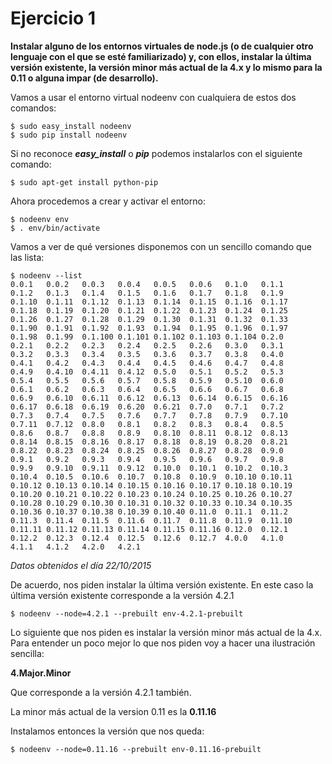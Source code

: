 # Ejercicio 1
**Instalar alguno de los entornos virtuales de node.js (o de cualquier otro lenguaje con el que se esté familiarizado) y, con ellos, instalar la última versión existente, la versión minor más actual de la 4.x y lo mismo para la 0.11 o alguna impar (de desarrollo).**

Vamos a usar el entorno virtual nodeenv con cualquiera de estos dos comandos:

```
$ sudo easy_install nodeenv
$ sudo pip install nodeenv
```
Si no reconoce __*easy_install*__ o **_pip_** podemos instalarlos con el siguiente comando:

```
$ sudo apt-get install python-pip
```
Ahora procedemos a crear y activar el entorno:

```
$ nodeenv env
$ . env/bin/activate
```
Vamos a ver de qué versiones disponemos con un sencillo comando que las lista:
```
$ nodeenv --list
0.0.1	0.0.2	0.0.3	0.0.4	0.0.5	0.0.6	0.1.0	0.1.1
0.1.2	0.1.3	0.1.4	0.1.5	0.1.6	0.1.7	0.1.8	0.1.9
0.1.10	0.1.11	0.1.12	0.1.13	0.1.14	0.1.15	0.1.16	0.1.17
0.1.18	0.1.19	0.1.20	0.1.21	0.1.22	0.1.23	0.1.24	0.1.25
0.1.26	0.1.27	0.1.28	0.1.29	0.1.30	0.1.31	0.1.32	0.1.33
0.1.90	0.1.91	0.1.92	0.1.93	0.1.94	0.1.95	0.1.96	0.1.97
0.1.98	0.1.99	0.1.100	0.1.101	0.1.102	0.1.103	0.1.104	0.2.0
0.2.1	0.2.2	0.2.3	0.2.4	0.2.5	0.2.6	0.3.0	0.3.1
0.3.2	0.3.3	0.3.4	0.3.5	0.3.6	0.3.7	0.3.8	0.4.0
0.4.1	0.4.2	0.4.3	0.4.4	0.4.5	0.4.6	0.4.7	0.4.8
0.4.9	0.4.10	0.4.11	0.4.12	0.5.0	0.5.1	0.5.2	0.5.3
0.5.4	0.5.5	0.5.6	0.5.7	0.5.8	0.5.9	0.5.10	0.6.0
0.6.1	0.6.2	0.6.3	0.6.4	0.6.5	0.6.6	0.6.7	0.6.8
0.6.9	0.6.10	0.6.11	0.6.12	0.6.13	0.6.14	0.6.15	0.6.16
0.6.17	0.6.18	0.6.19	0.6.20	0.6.21	0.7.0	0.7.1	0.7.2
0.7.3	0.7.4	0.7.5	0.7.6	0.7.7	0.7.8	0.7.9	0.7.10
0.7.11	0.7.12	0.8.0	0.8.1	0.8.2	0.8.3	0.8.4	0.8.5
0.8.6	0.8.7	0.8.8	0.8.9	0.8.10	0.8.11	0.8.12	0.8.13
0.8.14	0.8.15	0.8.16	0.8.17	0.8.18	0.8.19	0.8.20	0.8.21
0.8.22	0.8.23	0.8.24	0.8.25	0.8.26	0.8.27	0.8.28	0.9.0
0.9.1	0.9.2	0.9.3	0.9.4	0.9.5	0.9.6	0.9.7	0.9.8
0.9.9	0.9.10	0.9.11	0.9.12	0.10.0	0.10.1	0.10.2	0.10.3
0.10.4	0.10.5	0.10.6	0.10.7	0.10.8	0.10.9	0.10.10	0.10.11
0.10.12	0.10.13	0.10.14	0.10.15	0.10.16	0.10.17	0.10.18	0.10.19
0.10.20	0.10.21	0.10.22	0.10.23	0.10.24	0.10.25	0.10.26	0.10.27
0.10.28	0.10.29	0.10.30	0.10.31	0.10.32	0.10.33	0.10.34	0.10.35
0.10.36	0.10.37	0.10.38	0.10.39	0.10.40	0.11.0	0.11.1	0.11.2
0.11.3	0.11.4	0.11.5	0.11.6	0.11.7	0.11.8	0.11.9	0.11.10
0.11.11	0.11.12	0.11.13	0.11.14	0.11.15	0.11.16	0.12.0	0.12.1
0.12.2	0.12.3	0.12.4	0.12.5	0.12.6	0.12.7	4.0.0	4.1.0
4.1.1	4.1.2	4.2.0	4.2.1
```
_Datos obtenidos el día 22/10/2015_

De acuerdo, nos piden instalar la última versión existente. En este caso la última versión existente corresponde a la versión 4.2.1

```
$ nodeenv --node=4.2.1 --prebuilt env-4.2.1-prebuilt
```

Lo siguiente que nos piden es instalar la versión minor más actual de la 4.x. Para entender un poco mejor lo que nos piden voy a hacer una ilustración sencilla:

**4.Major.Minor**

Que corresponde a la versión 4.2.1 también.

La minor más actual de la version 0.11 es la **0.11.16**

Instalamos entonces la versión que nos queda:

```
$ nodeenv --node=0.11.16 --prebuilt env-0.11.16-prebuilt
```
